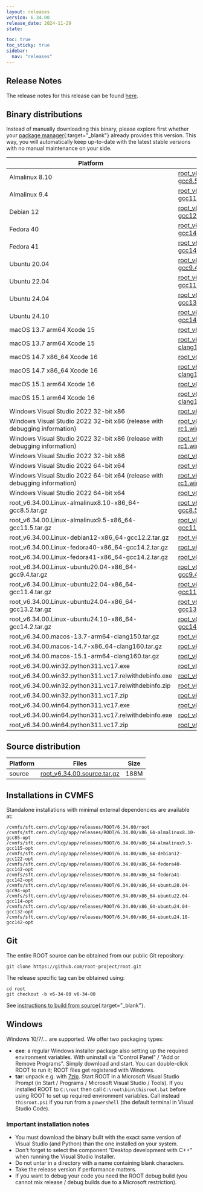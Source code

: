 ```yaml
---
layout: releases
version: 6.34.00
release_date: 2024-11-29
state:

toc: true
toc_sticky: true
sidebar:
  nav: "releases"
---
```



## Release Notes

The release notes for this release can be found [here](https://root.cern/doc/v634/release-notes.html#release-6.34.00).

## Binary distributions

Instead of manually downloading this binary, please explore first whether your [package manager](../../install/#install-via-a-package-manager){:target="\_blank"} already provides this version.
This way, you will automatically keep up-to-date with the latest stable versions with no manual maintenance on your side.

| Platform       | Files | Size |
|-----------|-------|-----|
| Almalinux 8.10 | [root_v6.34.00-rc1.Linux-almalinux8.10-x86_64-gcc8.5.tar.gz](https://root.cern/download/root_v6.34.00-rc1.Linux-almalinux8.10-x86_64-gcc8.5.tar.gz) | 278M |
| Almalinux 9.4 | [root_v6.34.00-rc1.Linux-almalinux9.4-x86_64-gcc11.4.tar.gz](https://root.cern/download/root_v6.34.00-rc1.Linux-almalinux9.4-x86_64-gcc11.4.tar.gz) | 297M |
| Debian 12 | [root_v6.34.00-rc1.Linux-debian12-x86_64-gcc12.2.tar.gz](https://root.cern/download/root_v6.34.00-rc1.Linux-debian12-x86_64-gcc12.2.tar.gz) | 284M |
| Fedora 40 | [root_v6.34.00-rc1.Linux-fedora40-x86_64-gcc14.2.tar.gz](https://root.cern/download/root_v6.34.00-rc1.Linux-fedora40-x86_64-gcc14.2.tar.gz) | 304M |
| Fedora 41 | [root_v6.34.00-rc1.Linux-fedora41-x86_64-gcc14.2.tar.gz](https://root.cern/download/root_v6.34.00-rc1.Linux-fedora41-x86_64-gcc14.2.tar.gz) | 294M |
| Ubuntu 20.04 | [root_v6.34.00-rc1.Linux-ubuntu20.04-x86_64-gcc9.4.tar.gz](https://root.cern/download/root_v6.34.00-rc1.Linux-ubuntu20.04-x86_64-gcc9.4.tar.gz) | 288M |
| Ubuntu 22.04 | [root_v6.34.00-rc1.Linux-ubuntu22.04-x86_64-gcc11.4.tar.gz](https://root.cern/download/root_v6.34.00-rc1.Linux-ubuntu22.04-x86_64-gcc11.4.tar.gz) | 287M |
| Ubuntu 24.04 | [root_v6.34.00-rc1.Linux-ubuntu24.04-x86_64-gcc13.2.tar.gz](https://root.cern/download/root_v6.34.00-rc1.Linux-ubuntu24.04-x86_64-gcc13.2.tar.gz) | 285M |
| Ubuntu 24.10 | [root_v6.34.00-rc1.Linux-ubuntu24.10-x86_64-gcc14.2.tar.gz](https://root.cern/download/root_v6.34.00-rc1.Linux-ubuntu24.10-x86_64-gcc14.2.tar.gz) | 287M |
| macOS 13.7 arm64 Xcode 15 | [root_v6.34.00-rc1.macos-13.7-arm64-clang150.pkg](https://root.cern/download/root_v6.34.00-rc1.macos-13.7-arm64-clang150.pkg) | 414M |
| macOS 13.7 arm64 Xcode 15 | [root_v6.34.00-rc1.macos-13.7-arm64-clang150.tar.gz](https://root.cern/download/root_v6.34.00-rc1.macos-13.7-arm64-clang150.tar.gz) | 271M |
| macOS 14.7 x86_64 Xcode 16 | [root_v6.34.00-rc1.macos-14.7-x86_64-clang160.pkg](https://root.cern/download/root_v6.34.00-rc1.macos-14.7-x86_64-clang160.pkg) | 445M |
| macOS 14.7 x86_64 Xcode 16 | [root_v6.34.00-rc1.macos-14.7-x86_64-clang160.tar.gz](https://root.cern/download/root_v6.34.00-rc1.macos-14.7-x86_64-clang160.tar.gz) | 293M |
| macOS 15.1 arm64 Xcode 16 | [root_v6.34.00-rc1.macos-15.1-arm64-clang160.pkg](https://root.cern/download/root_v6.34.00-rc1.macos-15.1-arm64-clang160.pkg) | 434M |
| macOS 15.1 arm64 Xcode 16 | [root_v6.34.00-rc1.macos-15.1-arm64-clang160.tar.gz](https://root.cern/download/root_v6.34.00-rc1.macos-15.1-arm64-clang160.tar.gz) | 284M |
| Windows Visual Studio 2022 32-bit x86 | [root_v6.34.00-rc1.win32.python311.vc17.exe](https://root.cern/download/root_v6.34.00-rc1.win32.python311.vc17.exe) | 122M |
| Windows Visual Studio 2022 32-bit x86 (release with debugging information) | [root_v6.34.00-rc1.win32.python311.vc17.relwithdebinfo.exe](https://root.cern/download/root_v6.34.00-rc1.win32.python311.vc17.relwithdebinfo.exe) | 484M |
| Windows Visual Studio 2022 32-bit x86 (release with debugging information) | [root_v6.34.00-rc1.win32.python311.vc17.relwithdebinfo.zip](https://root.cern/download/root_v6.34.00-rc1.win32.python311.vc17.relwithdebinfo.zip) | 954M |
| Windows Visual Studio 2022 32-bit x86 | [root_v6.34.00-rc1.win32.python311.vc17.zip](https://root.cern/download/root_v6.34.00-rc1.win32.python311.vc17.zip) | 166M |
| Windows Visual Studio 2022 64-bit x64 | [root_v6.34.00-rc1.win64.python311.vc17.exe](https://root.cern/download/root_v6.34.00-rc1.win64.python311.vc17.exe) | 126M |
| Windows Visual Studio 2022 64-bit x64 (release with debugging information) | [root_v6.34.00-rc1.win64.python311.vc17.relwithdebinfo.exe](https://root.cern/download/root_v6.34.00-rc1.win64.python311.vc17.relwithdebinfo.exe) | 497M |
| Windows Visual Studio 2022 64-bit x64 | [root_v6.34.00-rc1.win64.python311.vc17.zip](https://root.cern/download/root_v6.34.00-rc1.win64.python311.vc17.zip) | 173M |
| root_v6.34.00.Linux-almalinux8.10-x86_64-gcc8.5.tar.gz | [root_v6.34.00.Linux-almalinux8.10-x86_64-gcc8.5.tar.gz](https://root.cern/download/root_v6.34.00.Linux-almalinux8.10-x86_64-gcc8.5.tar.gz) | 278M |
| root_v6.34.00.Linux-almalinux9.5-x86_64-gcc11.5.tar.gz | [root_v6.34.00.Linux-almalinux9.5-x86_64-gcc11.5.tar.gz](https://root.cern/download/root_v6.34.00.Linux-almalinux9.5-x86_64-gcc11.5.tar.gz) | 297M |
| root_v6.34.00.Linux-debian12-x86_64-gcc12.2.tar.gz | [root_v6.34.00.Linux-debian12-x86_64-gcc12.2.tar.gz](https://root.cern/download/root_v6.34.00.Linux-debian12-x86_64-gcc12.2.tar.gz) | 284M |
| root_v6.34.00.Linux-fedora40-x86_64-gcc14.2.tar.gz | [root_v6.34.00.Linux-fedora40-x86_64-gcc14.2.tar.gz](https://root.cern/download/root_v6.34.00.Linux-fedora40-x86_64-gcc14.2.tar.gz) | 304M |
| root_v6.34.00.Linux-fedora41-x86_64-gcc14.2.tar.gz | [root_v6.34.00.Linux-fedora41-x86_64-gcc14.2.tar.gz](https://root.cern/download/root_v6.34.00.Linux-fedora41-x86_64-gcc14.2.tar.gz) | 294M |
| root_v6.34.00.Linux-ubuntu20.04-x86_64-gcc9.4.tar.gz | [root_v6.34.00.Linux-ubuntu20.04-x86_64-gcc9.4.tar.gz](https://root.cern/download/root_v6.34.00.Linux-ubuntu20.04-x86_64-gcc9.4.tar.gz) | 288M |
| root_v6.34.00.Linux-ubuntu22.04-x86_64-gcc11.4.tar.gz | [root_v6.34.00.Linux-ubuntu22.04-x86_64-gcc11.4.tar.gz](https://root.cern/download/root_v6.34.00.Linux-ubuntu22.04-x86_64-gcc11.4.tar.gz) | 287M |
| root_v6.34.00.Linux-ubuntu24.04-x86_64-gcc13.2.tar.gz | [root_v6.34.00.Linux-ubuntu24.04-x86_64-gcc13.2.tar.gz](https://root.cern/download/root_v6.34.00.Linux-ubuntu24.04-x86_64-gcc13.2.tar.gz) | 285M |
| root_v6.34.00.Linux-ubuntu24.10-x86_64-gcc14.2.tar.gz | [root_v6.34.00.Linux-ubuntu24.10-x86_64-gcc14.2.tar.gz](https://root.cern/download/root_v6.34.00.Linux-ubuntu24.10-x86_64-gcc14.2.tar.gz) | 287M |
| root_v6.34.00.macos-13.7-arm64-clang150.tar.gz | [root_v6.34.00.macos-13.7-arm64-clang150.tar.gz](https://root.cern/download/root_v6.34.00.macos-13.7-arm64-clang150.tar.gz) | 271M |
| root_v6.34.00.macos-14.7-x86_64-clang160.tar.gz | [root_v6.34.00.macos-14.7-x86_64-clang160.tar.gz](https://root.cern/download/root_v6.34.00.macos-14.7-x86_64-clang160.tar.gz) | 293M |
| root_v6.34.00.macos-15.1-arm64-clang160.tar.gz | [root_v6.34.00.macos-15.1-arm64-clang160.tar.gz](https://root.cern/download/root_v6.34.00.macos-15.1-arm64-clang160.tar.gz) | 284M |
| root_v6.34.00.win32.python311.vc17.exe | [root_v6.34.00.win32.python311.vc17.exe](https://root.cern/download/root_v6.34.00.win32.python311.vc17.exe) | 122M |
| root_v6.34.00.win32.python311.vc17.relwithdebinfo.exe | [root_v6.34.00.win32.python311.vc17.relwithdebinfo.exe](https://root.cern/download/root_v6.34.00.win32.python311.vc17.relwithdebinfo.exe) | 486M |
| root_v6.34.00.win32.python311.vc17.relwithdebinfo.zip | [root_v6.34.00.win32.python311.vc17.relwithdebinfo.zip](https://root.cern/download/root_v6.34.00.win32.python311.vc17.relwithdebinfo.zip) | 955M |
| root_v6.34.00.win32.python311.vc17.zip | [root_v6.34.00.win32.python311.vc17.zip](https://root.cern/download/root_v6.34.00.win32.python311.vc17.zip) | 166M |
| root_v6.34.00.win64.python311.vc17.exe | [root_v6.34.00.win64.python311.vc17.exe](https://root.cern/download/root_v6.34.00.win64.python311.vc17.exe) | 126M |
| root_v6.34.00.win64.python311.vc17.relwithdebinfo.exe | [root_v6.34.00.win64.python311.vc17.relwithdebinfo.exe](https://root.cern/download/root_v6.34.00.win64.python311.vc17.relwithdebinfo.exe) | 498M |
| root_v6.34.00.win64.python311.vc17.zip | [root_v6.34.00.win64.python311.vc17.zip](https://root.cern/download/root_v6.34.00.win64.python311.vc17.zip) | 173M |

## Source distribution

| Platform       | Files | Size |
|-----------|-------|-----|
| source | [root_v6.34.00.source.tar.gz](https://root.cern/download/root_v6.34.00.source.tar.gz) | 188M |


## Installations in CVMFS

Standalone installations with minimal external dependencies are available at:
~~~
/cvmfs/sft.cern.ch/lcg/app/releases/ROOT/6.34.00/root
/cvmfs/sft.cern.ch/lcg/app/releases/ROOT/6.34.00/x86_64-almalinux8.10-gcc85-opt
/cvmfs/sft.cern.ch/lcg/app/releases/ROOT/6.34.00/x86_64-almalinux9.5-gcc115-opt
/cvmfs/sft.cern.ch/lcg/app/releases/ROOT/6.34.00/x86_64-debian12-gcc122-opt
/cvmfs/sft.cern.ch/lcg/app/releases/ROOT/6.34.00/x86_64-fedora40-gcc142-opt
/cvmfs/sft.cern.ch/lcg/app/releases/ROOT/6.34.00/x86_64-fedora41-gcc142-opt
/cvmfs/sft.cern.ch/lcg/app/releases/ROOT/6.34.00/x86_64-ubuntu20.04-gcc94-opt
/cvmfs/sft.cern.ch/lcg/app/releases/ROOT/6.34.00/x86_64-ubuntu22.04-gcc114-opt
/cvmfs/sft.cern.ch/lcg/app/releases/ROOT/6.34.00/x86_64-ubuntu24.04-gcc132-opt
/cvmfs/sft.cern.ch/lcg/app/releases/ROOT/6.34.00/x86_64-ubuntu24.10-gcc142-opt
~~~


## Git

The entire ROOT source can be obtained from our public Git repository:

~~~
git clone https://github.com/root-project/root.git
~~~
The release specific tag can be obtained using:
~~~
cd root
git checkout -b v6-34-00 v6-34-00
~~~

See [instructions to build from source](../../install/#build-from-source){:target="\_blank"}.

## Windows

Windows 10/7/... are supported. We offer two packaging types:

 * **exe**: a regular Windows installer package also setting up the required environment variables. With uninstall via "Control Panel" / "Add or Remove Programs". Simply download and start. You can double-click ROOT to run it; ROOT files get registered with Windows.
 * **tar**: unpack e.g. with [7zip](https://www.7-zip.org). Start ROOT in a Microsoft Visual Studio Prompt (in Start / Programs / Microsoft Visual Studio / Tools). If you installed ROOT to `C:\root` then call `C:\root\bin\thisroot.bat` before using ROOT to set up required environment variables. Call instead `thisroot.ps1` if you run from a `powershell` (the default terminal in Visual Studio Code).

### Important installation notes

 * You must download the binary built with the exact same version of Visual Studio (and Python) than the one installed on your system.
 * Don't forget to select the component “Desktop development with C++" when running the Visual Studio Installer.
 * Do not untar in a directory with a name containing blank characters.
 * Take the release version if performance matters.
 * If you want to debug your code you need the ROOT debug build (you cannot mix release / debug builds due to a Microsoft restriction).
